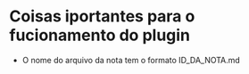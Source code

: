 # Coisas iportantes para o fucionamento do plugin

- O nome do arquivo da nota tem o formato ID_DA_NOTA.md